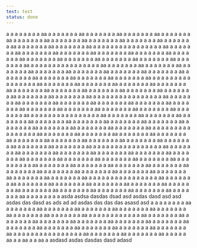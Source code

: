 ```yaml
---
test: test
status: done
---
```


a a a a a a a a aa a a a a a a a aa a a a a a a a aa a a a a a a a aa a a a a a a a aa a a a a a a a aa a a a a a a a aa a a a a a a a aa a a a a a a a aa a a a a a a a aa a a a a a a a aa a a a a a a a aa a a a a a a a a a a a a a a a a aa a a a a a a a aa a a a a a a a aa a a a a a a a aa a a a a a a a aa a a a a a a a aa a a a a a a a aa a a a a a a a aa a a a a a a a aa a a a a a a a aa a a a a a a a aa a a a a a a a aa a a a a a a a a a a a a a a a a aa a a a a a a a aa a a a a a a a aa a a a a a a a aa a a a a a a a aa a a a a a a a aa a a a a a a a aa a a a a a a a aa a a a a a a a aa a a a a a a a aa a a a a a a a aa a a a a a a a aa a a a a a a a a a a a a a a a a aa a a a a a a a aa a a a a a a a aa a a a a a a a aa a a a a a a a aa a a a a a a a aa a a a a a a a aa a a a a a a a aa a a a a a a a aa a a a a a a a aa a a a a a a a aa a a a a a a a aa a a a a a a a a a a a a a a a a aa a a a a a a a aa a a a a a a a aa a a a a a a a aa a a a a a a a aa a a a a a a a aa a a a a a a a aa a a a a a a a aa a a a a a a a aa a a a a a a a aa a a a a a a a aa a a a a a a a aa a a a a a a a a a a a a a a a a aa a a a a a a a aa a a a a a a a aa a a a a a a a aa a a a a a a a aa a a a a a a a aa a a a a a a a aa a a a a a a a aa a a a a a a a aa a a a a a a a aa a a a a a a a aa a a a a a a a aa a a a a a a a a a a a a a a a a aa a a a a a a a aa a a a a a a a aa a a a a a a a aa a a a a a a a aa a a a a a a a aa a a a a a a a aa a a a a a a a aa a a a a a a a aa a a a a a a a aa a a a a a a a aa a a a a a a a aa a a a a a a a a a a a a a a a a aa a a a a a a a aa a a a a a a a aa a a a a a a a aa a a a a a a a aa a a a a a a a aa a a a a a a a aa a a a a a a a aa a a a a a a a aa a a a a a a a aa a a a a a a a aa a a a a a a a a a aa a a a a a a a aa a a a a a a a aa a a a a a a a aa a a a a a a a aa a a a a a a a aa a a a a a a a aa a a a a a a a aa a a a a a a a aa a a a a a a a aa a a a a a a a aa a a a a a a a aa a a a a a a a a a a a a a a a a aa a a a a a a a aa a a a a a a a aa a a a a a a a aa a a a a a a a aa a a a a a a a aa a a a a a a a aa a a a a a a a aa a a a a a a a aa a a a a a a a aa a a a a a a a aa a a a a a a a aa a a a a a a a a asda asdsa dasdas dsad asd asdas dasd asd asd asdas das dasd as ads ad ad asdas das das das asasd asd a a a a a a a a aa a a a a a a a aa a a a a a a a aa a a a a a a a aa a a a a a a a aa a a a a a a a aa a a a a a a a aa a a a a a a a aa a a a a a a a a a a a a aa a a a a a a a aa a a a a a a a aa a a a a a a a aa a a a a a a a aa a a a a a a a aa a a a a a a a aa a a a a a a a aa a a a a a a a aa a a a a a a a aa a a a a a a a aa a a a a a a a aa a a a a a a a a a a a a a a a a aa a a a a a a a aa a a a a a a a aa a a a a a aa a a aa a a aa a asdasd asdas dasdas dasd adasd 